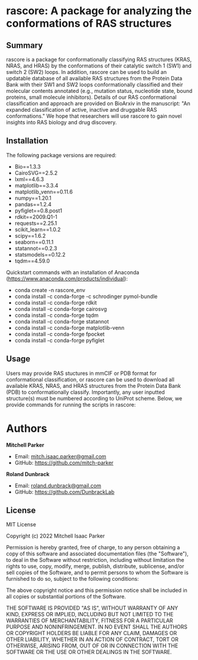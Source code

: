 # rascore: A package for analyzing the conformations of RAS structures

## Summary

rascore is a package for conformationally classifying RAS structures (KRAS, NRAS, and HRAS) by the conformations of their catalytic switch 1 (SW1) and switch 2 (SW2) loops. In addition, rascore can be used to build an updatable database of all available RAS structures from the Protein Data Bank with their SW1 and SW2 loops conformationally classified and their molecular contents annotated (e.g., mutation status, nucleotide state, bound proteins, small molecule inhibitors). Details of our RAS conformational classification and approach are provided on BioArxiv in the manuscript: "An expanded classification of active, inactive and druggable RAS conformations." We hope that researchers will use rascore to gain novel insights into RAS biology and drug discovery. 

## Installation

The following package versions are required:

- Bio==1.3.3
- CairoSVG==2.5.2
- lxml==4.6.3
- matplotlib==3.3.4
- matplotlib_venn==0.11.6
- numpy==1.20.1
- pandas==1.2.4
- pyfiglet==0.8.post1
- rdkit==2009.Q1-1
- requests==2.25.1
- scikit_learn==1.0.2
- scipy==1.6.2
- seaborn==0.11.1
- statannot==0.2.3
- statsmodels==0.12.2
- tqdm==4.59.0

Quickstart commands with an installation of Anaconda (https://www.anaconda.com/products/individual):

- conda create -n rascore_env
- conda install -c conda-forge -c schrodinger pymol-bundle
- conda install -c conda-forge rdkit
- conda install -c conda-forge cairosvg 
- conda install -c conda-forge tqdm
- conda install -c conda-forge statannot 
- conda install -c conda-forge matplotlib-venn
- conda install -c conda-forge fpocket
- conda install -c conda-forge pyfiglet 

## Usage

Users may provide RAS stuctures in mmCIF or PDB format for conformational classification, or rascore can be used to download all available KRAS, NRAS, and HRAS structures from the Protein Data Bank (PDB) to conformationally classify. Importantly, any user inputted structure(s) must be numbered according to UniProt scheme. Below, we provide commands for running the scripts in rascore:

# Authors

**Mitchell Parker**

- Email: mitch.isaac.parker@gmail.com
- GitHub: https://github.com/mitch-parker

**Roland Dunbrack**

- Email: roland.dunbrack@gmail.com
- GitHub: https://github.com/DunbrackLab

## License
MIT License

Copyright (c) 2022 Mitchell Isaac Parker

Permission is hereby granted, free of charge, to any person obtaining a copy
of this software and associated documentation files (the "Software"), to deal
in the Software without restriction, including without limitation the rights
to use, copy, modify, merge, publish, distribute, sublicense, and/or sell
copies of the Software, and to permit persons to whom the Software is
furnished to do so, subject to the following conditions:

The above copyright notice and this permission notice shall be included in all
copies or substantial portions of the Software.

THE SOFTWARE IS PROVIDED "AS IS", WITHOUT WARRANTY OF ANY KIND, EXPRESS OR
IMPLIED, INCLUDING BUT NOT LIMITED TO THE WARRANTIES OF MERCHANTABILITY,
FITNESS FOR A PARTICULAR PURPOSE AND NONINFRINGEMENT. IN NO EVENT SHALL THE
AUTHORS OR COPYRIGHT HOLDERS BE LIABLE FOR ANY CLAIM, DAMAGES OR OTHER
LIABILITY, WHETHER IN AN ACTION OF CONTRACT, TORT OR OTHERWISE, ARISING FROM,
OUT OF OR IN CONNECTION WITH THE SOFTWARE OR THE USE OR OTHER DEALINGS IN THE
SOFTWARE.
